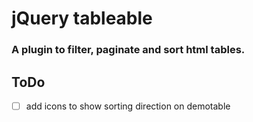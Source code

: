 # jQuery tableable

### A plugin to filter, paginate and sort html tables.

## ToDo

- [ ] add icons to show sorting direction on demotable

